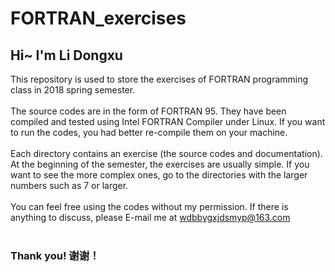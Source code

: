 # FORTRAN_exercises
## Hi~ I'm Li Dongxu
This repository is used to store the exercises of FORTRAN programming class in 2018 spring semester.
</br>
<br/>
The source codes are in the form of FORTRAN 95. They have been compiled and tested using Intel FORTRAN Compiler under Linux.
If you want to run the codes, you had better re-compile them on your machine.
</br>
<br/>
Each directory contains an exercise (the source codes and documentation). At the beginning of the semester, the exercises are 
usually simple. If you want to see the more complex ones, go to the directories with the larger numbers such as 7 or larger.
</br>
<br/>
You can feel free using the codes without my permission. If there is anything to discuss, please E-mail me at wdbbygxjdsmyp@163.com
</br>
<br/>
### Thank you! 谢谢！
